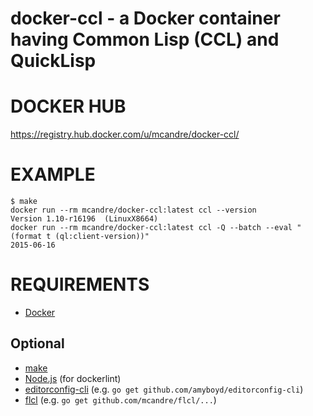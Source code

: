 # docker-ccl - a Docker container having Common Lisp (CCL) and QuickLisp

# DOCKER HUB

https://registry.hub.docker.com/u/mcandre/docker-ccl/

# EXAMPLE

```
$ make
docker run --rm mcandre/docker-ccl:latest ccl --version
Version 1.10-r16196  (LinuxX8664)
docker run --rm mcandre/docker-ccl:latest ccl -Q --batch --eval "(format t (ql:client-version))"
2015-06-16
```

# REQUIREMENTS

* [Docker](https://www.docker.com/)

## Optional

* [make](http://www.gnu.org/software/make/)
* [Node.js](https://nodejs.org/en/) (for dockerlint)
* [editorconfig-cli](https://github.com/amyboyd/editorconfig-cli) (e.g. `go get github.com/amyboyd/editorconfig-cli`)
* [flcl](https://github.com/mcandre/flcl) (e.g. `go get github.com/mcandre/flcl/...`)
